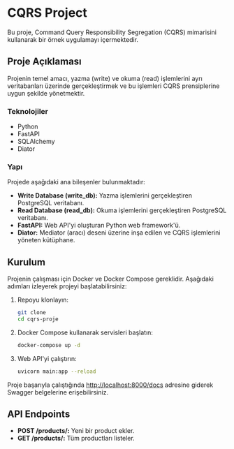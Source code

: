 # CQRS Project

Bu proje, Command Query Responsibility Segregation (CQRS) mimarisini kullanarak bir örnek uygulamayı içermektedir.

## Proje Açıklaması

Projenin temel amacı, yazma (write) ve okuma (read) işlemlerini ayrı veritabanları üzerinde gerçekleştirmek ve bu işlemleri CQRS prensiplerine uygun şekilde yönetmektir.

### Teknolojiler

- Python
- FastAPI
- SQLAlchemy
- Diator

### Yapı

Projede aşağıdaki ana bileşenler bulunmaktadır:

- **Write Database (write_db):** Yazma işlemlerini gerçekleştiren PostgreSQL veritabanı.
- **Read Database (read_db):** Okuma işlemlerini gerçekleştiren PostgreSQL veritabanı.
- **FastAPI:** Web API'yi oluşturan Python web framework'ü.
- **Diator:** Mediator (aracı) deseni üzerine inşa edilen ve CQRS işlemlerini yöneten kütüphane.

## Kurulum

Projenin çalışması için Docker ve Docker Compose gereklidir. Aşağıdaki adımları izleyerek projeyi başlatabilirsiniz:

1. Repoyu klonlayın:

    ```bash
    git clone
    cd cqrs-proje
    ```

2. Docker Compose kullanarak servisleri başlatın:

    ```bash
    docker-compose up -d
    ```

3. Web API'yi çalıştırın:

    ```bash
    uvicorn main:app --reload
    ```

Proje başarıyla çalıştığında [http://localhost:8000/docs](http://localhost:8000/docs) adresine giderek Swagger belgelerine erişebilirsiniz.

## API Endpoints

- **POST /products/:** Yeni bir product ekler.
- **GET /products/:** Tüm productları listeler.

